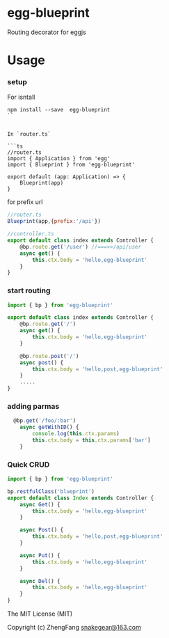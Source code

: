 # egg-blueprint

Routing decorator for eggjs

# Usage

### setup

For isntall
```
npm install --save  egg-blueprint
``


In `router.ts`

```ts
//router.ts
import { Application } from 'egg'
import { Blueprint } from 'egg-blueprint'

export default (app: Application) => {
    Blueprint(app)
}

```

for prefix url
```js
//router.ts
Blueprint(app,{prefix:'/api'})

//controller.ts
export default class index extends Controller {
    @bp.route.get('/user') //===>>/api/user
    async get() {
        this.ctx.body = 'hello,egg-blueprint'
    }
}

```


### start routing

```js
import { bp } from 'egg-blueprint'

export default class index extends Controller {
    @bp.route.get('/')
    async get() {
        this.ctx.body = 'hello,egg-blueprint'
    }

    @bp.route.post('/')
    async post() {
        this.ctx.body = 'hello,post,egg-blueprint'
    }
    .....
}
```

### adding parmas

```js
  @bp.get('/foo/:bar')
    async getWithID() {
        console.log(this.ctx.params)
        this.ctx.body = this.ctx.params['bar']
    }
```



### Quick CRUD

```js
import { bp } from 'egg-blueprint'

bp.restfulClass('blueprint')
export default class Index extends Controller {
    async Get() {
        this.ctx.body = 'hello,egg-blueprint'
    }

    async Post() {
        this.ctx.body = 'hello,post,egg-blueprint'
    }

    async Put() {
        this.ctx.body = 'hello,egg-blueprint'
    }

    async Del() {
        this.ctx.body = 'hello,egg-blueprint'
    }
}
```

The MIT License (MIT)

Copyright (c) ZhengFang <snakegear@163.com> 

